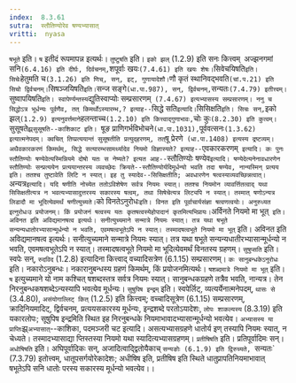 ```yaml
---
index:  8.3.61
sutra:  स्तौतिण्योरेव षण्यभ्यासात्
vritti:  nyasa
---
```


`षभूते` इति। `ष` इतीदं रूपमापन्न इत्यर्थः। `तुष्टुषति` इति। `इको झल्` (1.2.9) इति सनः कित्त्वम्` `अज्झनगमां सनि` (6.4.16) इति दीर्घः, दिर्वचनम्, `शपूर्वाः खयः` (7.4.61) इति खयः शेषः। `सिवेचयिषति` इति। सिचेः `हेतुमति च` (3.1.26) इति णिच्, सन्, इट्, गुणायादेशौ। `णौ कृतं स्थानिवद्भवति` (चां.प.21) इति सिचो द्विर्वचनम्। `सिषञ्जयिषति` इति। `सन्ज सङ्गे` (धा.पा.987), सन्, द्विर्वचनम्, `सन्यतः` (7.4.79) इतीत्त्वम्। `सुष्वापयिषति` इति। स्वापेर्ण्यन्तस्य `द्युतिस्वाप्योः सम्प्रसारणम्` (7.4.67) इत्यभ्यासस्य सम्प्रसारणम्।
ननु च सिद्धोऽत्र भूर्धन्यः पूर्वणैव, तत् किमर्थोऽस्यारम्भ,? इत्याह--`सिद्धे सति` इत्यादि। `सिसिक्षति` इति। सिचः सन्, `इको झल्` (1.2.9) इत्यनुवर्त्तमाने `हलन्ताच्च` (1.2.10) इति कित्त्वाद्गुणाभावः, `चोः कुः` (8.2.30) इति कुत्वम्। `सुसूषते`झ्र्सुसूषति--काशिकाट इति। `षूङ प्राणिगर्भविभोचने` (धा.पा.1031), `पूर्ववत्सनः` (1.3.62) इत्यात्मनेपदम्। क्वचित् तिप्प्रत्ययान्तं सुसूषतीति प्रत्युद्हरणम्, तत् `षू प्रेरणे` (धा.पा.1408) इत्यस्य द्रष्टव्यम्।
अथैवकारकरणं किमर्थम्, सिद्धे सत्यारम्भसामर्थ्यादेव नियमो विज्ञास्यते? इत्याह--`एवकारकरणम्` इत्यादि। कः पुनः स्तौतिण्योः षण्येवेत्यस्मिन्नियमे दोषो यतः स नेष्यते? इत्यत आह--`स्तौतिण्योः षण्येव` इत्यादि। षण्येदेत्यनेनावधारणेन स्तौतिण्योः सन्प्रत्ययेन प्रत्ययान्तरस्य व्यवच्छेदः क्रियते--स्तौतिण्योर्यदिमूर्धन्यो भवति तदा षण्येव, नान्यस्मिन् प्रत्यय इति। ततश्च तुष्टावेति लिटि न स्यात्। इह तु स्यादेव--सिसिक्षतीति; अवधारणेन षत्वस्याव्यवच्छिन्नत्वात्।
`अन्यत्र` इत्यादि। यदि षणीति नोच्येत ततोऽविशेषेण सर्वत्र नियमः स्यात्। ततश्च नियमोन व्यावर्त्तितत्वाद् यथा सिसिक्षतीत्यत्र न भवत्यभ्यासादुत्तरस्य सकारस्य षत्वम्, तथा सिषेचेत्यत्र लिट्यपि न स्यात्। तस्मात् षणोऽन्यत्र लिडादौ मा भूदित्येवमर्थं षणीत्युच्यते।
`को विनतेऽनुरोधः` इति। विनत इति पूर्वाचार्यसंज्ञा षत्वणत्वयोः। अनुरुध्यत इत्नुरोधःउ प्रयोजनम्। किं प्रयोजनं षत्वस्य यतः कृतषत्वस्येहोपादानं कृतमित्यभिप्रायः। `अर्विनते नियमो मा भूत्` इति। अविनत इति अविद्यमानषत्व इत्यर्थः। सनीत्युच्यमाने सन्मात्रे नियमः स्यात्। तत्र यथा षभूते सन्यन्यधातोरभ्यासान्मूर्धन्यो न भवति, एवमषत्वभूतेऽपि न स्यात्। तस्मादषत्वभूते नियमो मा भूत्` इति। अविनत इति अविद्यमानषत्व इत्यर्थः। सनीत्युच्यमाने सन्मात्रे नियमः स्यात्। तत्र यथा षभूते सन्यन्यधातीरभ्यासान्मूर्धन्यो न भवति, एवमषत्वभूतेऽपि न स्यात्। तस्मादषत्वभूते नियमो मा भूदित्येवमर्थं विनतस्य ग्रहणम्। `सुषुप्सति` इति। स्वपेः सन्, `रुदविद` (1.2.8) इत्यादिना कित्त्वाद् वच्यादिसत्रेण (6.1.15) सम्प्रसारणम्।
`कः सानुबन्धकेऽनुरोधः` इति। नकारोऽनुबन्धः। नकारानुबन्धस्य ग्रहणं किमर्थम्, किं प्रयोजनमित्यर्थः। `षशब्दमात्रे नियमो मा भूत्` इति। `ष` इत्युच्यमाने यो नाम कश्चित् षशब्दस्तत्र सर्वत्र नियमः स्यात्। सानुबन्धकग्रहणे तत्रैव भवति, नान्यत्र। तेन निरनुबन्धकषशब्देऽन्यस्यापि भवत्येव मूर्धन्यः। `सुषुपिष इन्द्रम्` इति। स्वपेर्लिट्, व्यत्यर्येनात्मनेपदम्, `थासः से` (3.4.80), `असंयोगाल्लिट् कित्` (1.2.5) इति कित्त्वम्; वच्चादिसूत्रेण (6.1.15) सम्प्रसारणम्, क्रादिनियमादिट्, द्विर्वचनम्, प्रत्ययसकारस्य मूर्धन्यः, इन्द्रशब्दे परतोऽयादेशः, `लोपः शाकल्यस्य` (8.3.19) इति यकारलोपः; सूषुपिष इन्द्रमिति स्थित इह निरनुबन्धके नियमाभावादभ्यासान्मूर्धन्यो भवत्येव।
`अभ्यासस्य या प्राप्तिः`झ्र्`अभ्यासात्`--काशिका, पदमञ्जरी चट इत्यादि। असत्यभ्यासग्रहणे धातोर्य इण् तस्यापि नियमः स्यात्, न चेध्यते। तस्मादभ्यासाद्या प्तिस्तस्या नियमो यथा स्यादित्यभ्यासग्रहणम्। `प्रतीषिषति` इति। प्रतिपूर्वादिमः सन्। `अधोषिषति` इति। अघिपूर्वादिकः सन्, अजादित्वाद्द्वितोयैकाच् `सन्यङोः (6.1.9) इति द्विरुच्यते, `सन्यतः` (7.3.79) इतोत्त्वम्, धातूपसर्गयोरेकादेशः; अधीषिष इति, प्रतीषिष इति स्थिते धातुप्रापतिनियमाभावात् षभूतेऽपि सनि धातोः परस्य सकारस्य मूर्धन्यो भवत्येव।।

